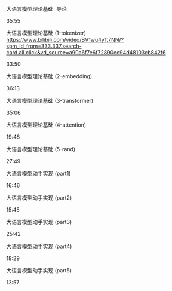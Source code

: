 大语言模型理论基础: 导论

35:55

大语言模型理论基础 (1-tokenizer)
https://www.bilibili.com/video/BV1wu4y1t7NN/?spm_id_from=333.337.search-card.all.click&vd_source=a90a6f7e6f72890ec94d48103cb842f6

33:50

大语言模型理论基础 (2-embedding)

36:13

大语言模型理论基础 (3-transformer)

35:06

大语言模型理论基础 (4-attention)

19:48

大语言模型理论基础 (5-rand)

27:49

大语言模型动手实现 (part1)

16:46

大语言模型动手实现 (part2)

15:45

大语言模型动手实现 (part3)

25:42

大语言模型动手实现 (part4)

18:29

大语言模型动手实现 (part5)

13:57